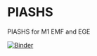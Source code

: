 # PIASHS
PIASHS for M1 EMF and EGE


[![Binder](https://mybinder.org/badge_logo.svg)](https://mybinder.org/v2/gh/fakhreddine-git/PIASHS/master?urlpath=%2Fdoc%2Ftree%2FType_donnee.ipynb)
